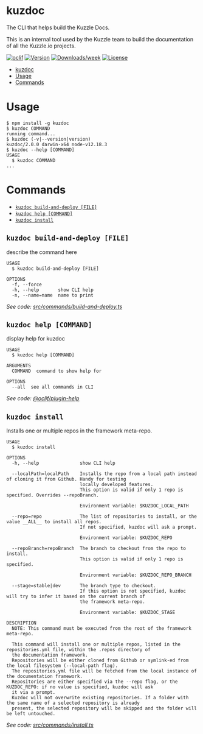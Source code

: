 # kuzdoc

The CLI that helps build the Kuzzle Docs.

This is an internal tool used by the Kuzzle team to build the documentation of all the Kuzzle.io projects.

[![oclif](https://img.shields.io/badge/cli-oclif-brightgreen.svg)](https://oclif.io)
[![Version](https://img.shields.io/npm/v/kdoc.svg)](https://npmjs.org/package/kdoc)
[![Downloads/week](https://img.shields.io/npm/dw/kdoc.svg)](https://npmjs.org/package/kdoc)
[![License](https://img.shields.io/npm/l/kdoc.svg)](https://github.com/kuzzleio/kdoc/blob/master/package.json)

<!-- toc -->
* [kuzdoc](#kuzdoc)
* [Usage](#usage)
* [Commands](#commands)
<!-- tocstop -->

# Usage

<!-- usage -->
```sh-session
$ npm install -g kuzdoc
$ kuzdoc COMMAND
running command...
$ kuzdoc (-v|--version|version)
kuzdoc/2.0.0 darwin-x64 node-v12.18.3
$ kuzdoc --help [COMMAND]
USAGE
  $ kuzdoc COMMAND
...
```
<!-- usagestop -->

# Commands

<!-- commands -->
* [`kuzdoc build-and-deploy [FILE]`](#kuzdoc-build-and-deploy-file)
* [`kuzdoc help [COMMAND]`](#kuzdoc-help-command)
* [`kuzdoc install`](#kuzdoc-install)

## `kuzdoc build-and-deploy [FILE]`

describe the command here

```
USAGE
  $ kuzdoc build-and-deploy [FILE]

OPTIONS
  -f, --force
  -h, --help       show CLI help
  -n, --name=name  name to print
```

_See code: [src/commands/build-and-deploy.ts](https://github.com/kuzzleio/kuzdoc/blob/v2.0.0/src/commands/build-and-deploy.ts)_

## `kuzdoc help [COMMAND]`

display help for kuzdoc

```
USAGE
  $ kuzdoc help [COMMAND]

ARGUMENTS
  COMMAND  command to show help for

OPTIONS
  --all  see all commands in CLI
```

_See code: [@oclif/plugin-help](https://github.com/oclif/plugin-help/blob/v3.2.1/src/commands/help.ts)_

## `kuzdoc install`

Installs one or multiple repos in the framework meta-repo.

```
USAGE
  $ kuzdoc install

OPTIONS
  -h, --help               show CLI help

  --localPath=localPath    Installs the repo from a local path instead of cloning it from Github. Handy for testing
                           locally developed features.
                           This option is valid if only 1 repo is specified. Overrides --repoBranch.

                           Environment variable: $KUZDOC_LOCAL_PATH

  --repo=repo              The list of repositories to install, or the value __ALL__ to install all repos.
                           If not specified, kuzdoc will ask a prompt.

                           Environment variable: $KUZDOC_REPO

  --repoBranch=repoBranch  The branch to checkout from the repo to install.
                           This option is valid if only 1 repo is specified.

                           Environment variable: $KUZDOC_REPO_BRANCH

  --stage=stable|dev       The branch type to checkout.
                           If this option is not specified, kuzdoc will try to infer it based on the current branch of
                           the framework meta-repo.

                           Environment variable: $KUZDOC_STAGE

DESCRIPTION
  NOTE: This command must be executed from the root of the framework meta-repo.

  This command will install one or multiple repos, listed in the repositories.yml file, within the .repos directory of 
  the documentation framework.
  Repositories will be either cloned from Github or symlink-ed from the local filesystem (--local-path flag).
  The repositories.yml file will be fetched from the local instance of the documentation framework.
  Repositories are either specified via the --repo flag, or the KUZDOC_REPO: if no value is specified, kuzdoc will ask 
  it via a prompt.
  Kuzdoc will not overwrite existing repositories. If a folder with the same name of a selected repository is already 
  present, the selected repository will be skipped and the folder will be left untouched.
```

_See code: [src/commands/install.ts](https://github.com/kuzzleio/kuzdoc/blob/v2.0.0/src/commands/install.ts)_
<!-- commandsstop -->

